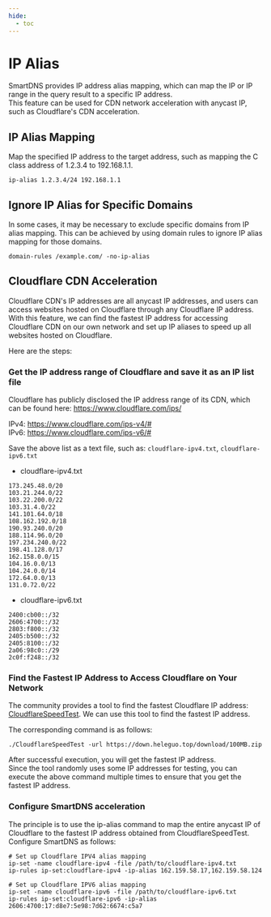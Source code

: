 ```yaml
---
hide:
  - toc
---
```


# IP Alias

SmartDNS provides IP address alias mapping, which can map the IP or IP range in the query result to a specific IP address.  
This feature can be used for CDN network acceleration with anycast IP, such as Cloudflare's CDN acceleration.

## IP Alias Mapping

Map the specified IP address to the target address, such as mapping the C class address of 1.2.3.4 to 192.168.1.1.

```
ip-alias 1.2.3.4/24 192.168.1.1
```

## Ignore IP Alias for Specific Domains

In some cases, it may be necessary to exclude specific domains from IP alias mapping. This can be achieved by using domain rules to ignore IP alias mapping for those domains.

```
domain-rules /example.com/ -no-ip-alias
```


## Cloudflare CDN Acceleration

Cloudflare CDN's IP addresses are all anycast IP addresses, and users can access websites hosted on Cloudflare through any Cloudflare IP address.  
With this feature, we can find the fastest IP address for accessing Cloudflare CDN on our own network and set up IP aliases to speed up all websites hosted on Cloudflare.

Here are the steps:

### Get the IP address range of Cloudflare and save it as an IP list file

Cloudflare has publicly disclosed the IP address range of its CDN, which can be found here: https://www.cloudflare.com/ips/

IPv4: https://www.cloudflare.com/ips-v4/#  
IPv6: https://www.cloudflare.com/ips-v6/#  

Save the above list as a text file, such as: `cloudflare-ipv4.txt`, `cloudflare-ipv6.txt`

* cloudflare-ipv4.txt
```
173.245.48.0/20
103.21.244.0/22
103.22.200.0/22
103.31.4.0/22
141.101.64.0/18
108.162.192.0/18
190.93.240.0/20
188.114.96.0/20
197.234.240.0/22
198.41.128.0/17
162.158.0.0/15
104.16.0.0/13
104.24.0.0/14
172.64.0.0/13
131.0.72.0/22
```

* cloudflare-ipv6.txt
```
2400:cb00::/32
2606:4700::/32
2803:f800::/32
2405:b500::/32
2405:8100::/32
2a06:98c0::/29
2c0f:f248::/32
```

### Find the Fastest IP Address to Access Cloudflare on Your Network

The community provides a tool to find the fastest Cloudflare IP address: [CloudflareSpeedTest](https://github.com/XIU2/CloudflareSpeedTest). We can use this tool to find the fastest IP address.

The corresponding command is as follows:

```
./CloudflareSpeedTest -url https://down.heleguo.top/download/100MB.zip
```

After successful execution, you will get the fastest IP address.  
Since the tool randomly uses some IP addresses for testing, you can execute the above command multiple times to ensure that you get the fastest IP address.

### Configure SmartDNS acceleration

The principle is to use the ip-alias command to map the entire anycast IP of Cloudflare to the fastest IP address obtained from CloudflareSpeedTest.  
Configure SmartDNS as follows:

```
# Set up Cloudflare IPV4 alias mapping
ip-set -name cloudflare-ipv4 -file /path/to/cloudflare-ipv4.txt
ip-rules ip-set:cloudflare-ipv4 -ip-alias 162.159.58.17,162.159.58.124

# Set up Cloudflare IPV6 alias mapping
ip-set -name cloudflare-ipv6 -file /path/to/cloudflare-ipv6.txt
ip-rules ip-set:cloudflare-ipv6 -ip-alias 2606:4700:17:d8e7:5e98:7d62:6674:c5a7
```
